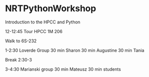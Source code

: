# NRTPythonWorkshop

Introduction to the HPCC and Python

12-12:45 Tour HPCC 1M 206

Walk to 6S-232

1-2:30 Loverde Group
30 min Sharon
30 min Augustine
30 min Tania

Break 2:30-3

3-4:30 Marianski group
30 min Mateusz
30 min students


